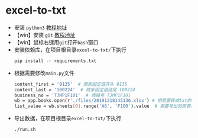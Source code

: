 # excel-to-txt
- 安装 `python3` [教程地址](https://www.runoob.com/python3/python3-install.html)
- 【win】安装 `git` [教程地址](https://www.runoob.com/git/git-install-setup.html)
- 【win】鼠标右键用`git`打开`bash`窗口
- 安装依赖库，在项目根目录`excel-to-txt/`下执行
    ```bash
    pip install -r requirements.txt
    ```
- 根据需要修改`main.py`文件
    ```bash
    content_first = '9135'  # 商家固定值开头 9135
    content_last = '100224'  # 商家固定值结尾 100224
    business_no = 'TJMP1F101'  # 商铺号 TJMP1F101
    wb = app.books.open(r'./files/20191218145136.xlsx') # 把需要转成txt的原表格文件放到files文件夹下
    list_value = wb.sheets[0].range('A6', 'F100').value  # 需要导出的原表格文件内容范围；参数 range(表格起始位置，表格截止位置)
    ```
- 导出数据，在项目根目录`excel-to-txt/`下执行
    ```bash
    ./run.sh
    ```


